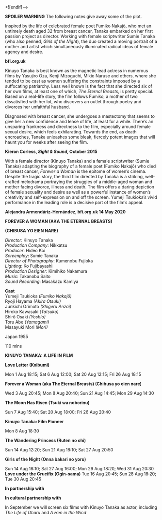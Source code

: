 
<![endif]-->

**SPOILER WARNING** The following notes give away some of the plot.

Inspired by the life of celebrated female poet Fumiko Nakajō, who met an untimely death aged 32 from breast cancer, Tanaka embarked on her first passion project as director. Working with female scriptwriter Sumie Tanaka (who also penned, _Girls of the Night_), the duo created a moving portrait of a mother and artist which simultaneously illuminated radical ideas of female agency and desire.

**bfi.org.uk**

Kinuyo Tanaka is best known as the magnetic lead actress in numerous films by Yasujiro Ozu, Kenji Mizoguchi, Mikio Naruse and others, where she tended to be cast as women suffering the constraints imposed by a suffocating patriarchy. Less well known is the fact that she directed six of her own films, at least one of which, _The Eternal Breasts_, is pretty special. Based on a real-life story, the film follows Fumiko, a mother of two dissatisfied with her lot, who discovers an outlet through poetry and divorces her unfaithful husband.

Diagnosed with breast cancer, she undergoes a mastectomy that seems to give her a new confidence and lease of life, at least for a while. There’s an unsparing frankness and directness to the film, especially around female sexual desire, which feels exhilarating. Towards the end, as death encroaches, Tanaka unleashes some bleak, fiercely potent images that will haunt you for weeks after seeing the film.

**Kieron Corless, _Sight & Sound_, October 2015**

With a female director (Kinuyo Tanaka) and a female scriptwriter (Sumie Tanaka) adapting the biography of a female poet (Fumiko Nakajō) who died of breast cancer, _Forever a Woman_ is the epitome of women’s cinema. Despite the tragic story, the third film directed by Tanaka is a striking, well-crafted melodrama portraying the struggles of a middle-aged woman and mother facing divorce, illness and death. The film offers a daring depiction of female sexuality and desire as well as a powerful instance of women’s creativity and self-expression on and off the screen. Yumeji Tsukioka’s vivid performance in the leading role is a decisive part of the film’s appeal.

**Alejandra Armendáriz-Hernández, bfi.org.uk 14 May 2020**

**FOREVER A WOMAN (AKA THE ETERNAL BREASTS)**

**(CHIBUSA YO EIEN NARE)**

_Director_: Kinuyo Tanaka  
_Production Company_: Nikkatsu  
_Producer_: Hideo Koi  
_Screenplay_: Sumie Tanaka  
_Director of Photography_: Kumenobu Fujioka  
_Lighting_: Ko Fujibayashi  
_Production Designer_: Kimihiko Nakamura  
_Music_: Takanobu Saito  
_Sound Recording_: Masakazu Kamiya

**Cast**  
Yumeji Tsukioka _(Fumiko Nakajō)_  
Ryoji Hayama _(Akira Otsuki)_  
Junkichi Orimoto _(Shigeru Anzai)_  
Hiroko Kawasaki _(Tatsuko)_  
Shirô Osaki _(Yoshio)_  
Toru Abe _(Yamagami)_  
Masayuki Mori _(Mori)_

Japan 1955

110 mins

**KINUYO TANAKA: A LIFE IN FILM**

**Love Letter (Koibumi)**

Mon 1 Aug 18:15; Sat 6 Aug 12:00; Sat 20 Aug 12:15; Fri 26 Aug 18:15

**Forever a Woman (aka The Eternal Breasts) (Chibusa yo eien nare)**

Wed 3 Aug 20:45; Mon 8 Aug 20:40; Sun 21 Aug 14:45; Mon 29 Aug 14:30

**The Moon Has Risen (Tsuki wa noborinu)**

Sun 7 Aug 15:40; Sat 20 Aug 18:00; Fri 26 Aug 20:40

**Kinuyo Tanaka: Film Pioneer**

Mon 8 Aug 18:30

**The Wandering Princess (Ruten no ohi)**

Sun 14 Aug 12:20; Sun 21 Aug 18:10; Sat 27 Aug 20:50

**Girls of the Night (Onna bakari no yoru)**

Sun 14 Aug 18:10; Sat 27 Aug 16:00; Mon 29 Aug 18:20; Wed 31 Aug 20:30
**Love under the Crucifix (Ogin-sama)**
Tue 16 Aug 20:45; Sun 28 Aug 18:20; Tue 30 Aug 20:45

**In partnership with**


**In cultural partnership with**

In September we will screen six films with Kinuyo Tanaka as actor, including _The Life of Oharu_ and _A Hen in the Wind_
<!--stackedit_data:
eyJoaXN0b3J5IjpbLTIwNTQxMzI3NDldfQ==
-->